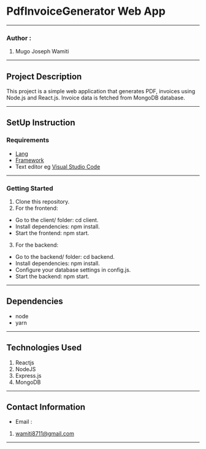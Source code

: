 # PdfInvoiceGenerator Web App
*****
### Author :
1. Mugo Joseph Wamiti
****
## Project Description
This project is a simple web application that generates PDF,  invoices using Node.js and React.js. Invoice data is fetched from  MongoDB  database.
******
## SetUp Instruction
### Requirements
* [Lang](https://nodejs.org/en)
* [Framework](https://legacy.reactjs.org/)
* Text editor eg [Visual Studio Code](https://code.visualstudio.com/download)

*****

### Getting Started
1. Clone this repository.
2. For the frontend:
- Go to the client/ folder: cd client.
- Install dependencies: npm install.
- Start the frontend: npm start.

3. For the backend:
- Go to the backend/ folder: cd backend.
- Install dependencies: npm install.
- Configure your database settings in config.js.
- Start the backend: npm start.

*****
## Dependencies
- node
- yarn
*****
## Technologies Used
1. Reactjs
2. NodeJS
3. Express.js
4. MongoDB
*****
## Contact Information
* Email : 
1. wamiti8711@gmail.com
*****

